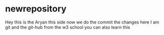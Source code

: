 # newrepository
Hey this is the Aryan this side now we do the commit the changes here 
I am git and the git-hub from the w3 school you can also learn this
